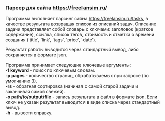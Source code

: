 ### Парсер для сайта https://freelansim.ru/
Программа выполняет парсинг сайна https://freelansim.ru/tasks, в качестве результата возвращая
список из описаний задач.
Описание задачи представляет собой словарь с ключами: заголовок  (краткое содержание), ссылка, список
тегов, стоимость и отметка о времени создания ('title', 'link', 'tags', 'price', 'date'). 

Результат работы выводится через стандартный вывод, либо сохраняется в формате json.

Программа принимает следующие ключевые аргументы:  
__-f keyword__ - поиск по ключевым словам.  
__-p pages__ - количество страниц, обрабатываемых при запросе (по умолчанию 3).  
__-rs__ - обратная сортировка (начиная с самой старой задачи и заканчивая самой свежей).  
__-o path/to/output/file__ - запись результата в файл в формате json.
Если ключ не указан результат выводится в виде списка через стандартный вывод.  
__-h__  - вывести справку.  
